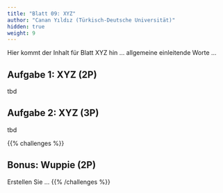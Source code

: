 ```yaml
---
title: "Blatt 09: XYZ"
author: "Canan Yıldız (Türkisch-Deutsche Universität)"
hidden: true
weight: 9
---
```



Hier kommt der Inhalt für Blatt XYZ hin ... allgemeine einleitende Worte ...

## Aufgabe 1: XYZ (2P)

tbd

## Aufgabe 2: XYZ (3P)

tbd



{{% challenges %}}
## Bonus: Wuppie (2P)
Erstellen Sie ...
{{% /challenges %}}
